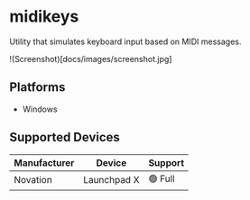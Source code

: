﻿# midikeys

Utility that simulates keyboard input based on MIDI messages.

!(Screenshot)[docs/images/screenshot.jpg]

## Platforms

- Windows

## Supported Devices

| Manufacturer | Device | Support |
| --- | --- | --- |
| Novation | Launchpad X | 🟢 Full |
